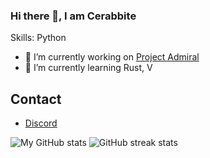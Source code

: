 ### Hi there 👋, I am Cerabbite

Skills: Python

- 🔭 I’m currently working on [Project Admiral](https://github.com/KevinGiesberts/Project-Admirals)
- 🌱 I’m currently learning Rust, V
## Contact
  - [Discord](https://discordapp.com/users/776703468358467594)

![My GitHub stats](https://github-readme-stats.vercel.app/api?username=Cerabbite)
![GitHub streak stats](https://github-readme-streak-stats.herokuapp.com/?user=Cerabbite)
